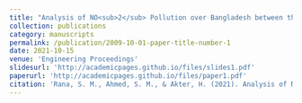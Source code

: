 ```yaml
---
title: "Analysis of NO<sub>2</sub> Pollution over Bangladesh between the Two COVID-19 Caused Lockdowns in 2020 and 2021 Using Sentinel-5P Products"
collection: publications
category: manuscripts
permalink: /publication/2009-10-01-paper-title-number-1
date: 2021-10-15
venue: 'Engineering Proceedings'
slidesurl: 'http://academicpages.github.io/files/slides1.pdf'
paperurl: 'http://academicpages.github.io/files/paper1.pdf'
citation: 'Rana, S. M., Ahmed, S. M., & Akter, H. (2021). Analysis of NO<sub>2</sub> Pollution over Bangladesh between the Two COVID-19 Caused Lockdowns in 2020 and 2021 Using Sentinel-5P Products. <i>Engineering Proceedings</i>, 11(1), 30. https://doi.org/10.3390/ASEC2021-11139'
---
```

